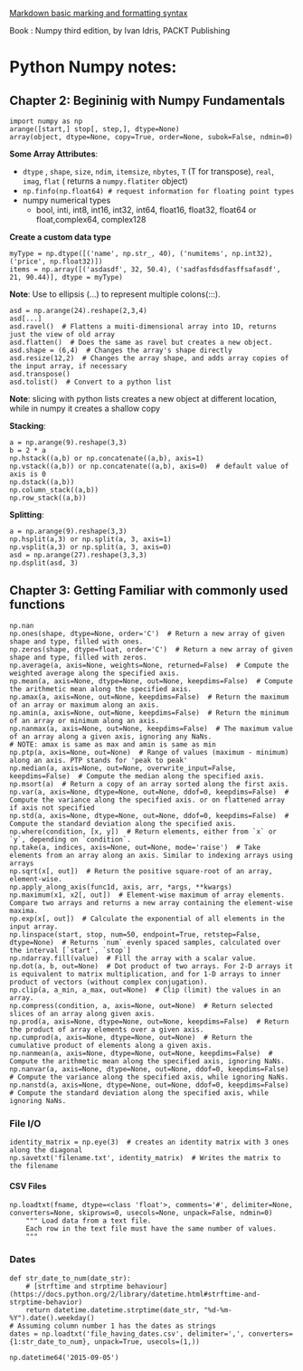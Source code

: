 [ Markdown basic marking and formatting syntax ]( https://help.github.com/articles/basic-writing-and-formatting-syntax/ ) 

Book : Numpy third edition, by Ivan Idris, PACKT Publishing

# Python Numpy notes: 

## Chapter 2: Begininig with Numpy Fundamentals

```
import numpy as np
arange([start,] stop[, step,], dtype=None)
array(object, dtype=None, copy=True, order=None, subok=False, ndmin=0)
```
**Some Array Attributes**: 
-   `dtype` , `shape`, `size`, `ndim`, `itemsize`, `nbytes`, `T` (T for transpose), `real`, `imag`, `flat` ( returns a `numpy.flatiter` object)
-   `np.finfo(np.float64) # request information for floating point types`
- numpy numerical types 
    -    bool, inti, int8, int16, int32, int64, float16, float32, float64 or float,complex64, complex128
    
**Create a custom data type**
```
myType = np.dtype([('name', np.str_, 40), ('numitems', np.int32), ('price', np.float32)])
items = np.array([('asdasdf', 32, 50.4), ('sadfasfdsdfasffsafasdf', 21, 90.44)], dtype = myType)
```
**Note**: Use to ellipsis (...) to represent multiple colons(:::). 
```
asd = np.arange(24).reshape(2,3,4)
asd[...] 
asd.ravel()  # Flattens a muiti-dimensional array into 1D, returns just the view of old array
asd.flatten()  # Does the same as ravel but creates a new object. 
asd.shape = (6,4)  # Changes the array's shape directly
asd.resize(12,2)  # Changes the array shape, and adds array copies of the input array, if necessary
asd.transpose()
asd.tolist()  # Convert to a python list
```
**Note**: slicing with python lists creates a new object at different location, while in numpy it creates a shallow copy

**Stacking**:
```
a = np.arange(9).reshape(3,3)
b = 2 * a
np.hstack((a,b) or np.concatenate((a,b), axis=1)
np.vstack((a,b)) or np.concatenate((a,b), axis=0)  # default value of axis is 0
np.dstack((a,b))
np.column_stack((a,b))
np.row_stack((a,b))
```
**Splitting**:
```
a = np.arange(9).reshape(3,3)
np.hsplit(a,3) or np.split(a, 3, axis=1)
np.vsplit(a,3) or np.split(a, 3, axis=0)
asd = np.arange(27).reshape(3,3,3)
np.dsplit(asd, 3)
```

## Chapter 3: Getting Familiar with commonly used functions
```
np.nan 
np.ones(shape, dtype=None, order='C')  # Return a new array of given shape and type, filled with ones.
np.zeros(shape, dtype=float, order='C')  # Return a new array of given shape and type, filled with zeros.
np.average(a, axis=None, weights=None, returned=False)  # Compute the weighted average along the specified axis.
np.mean(a, axis=None, dtype=None, out=None, keepdims=False)  # Compute the arithmetic mean along the specified axis.
np.amax(a, axis=None, out=None, keepdims=False)  # Return the maximum of an array or maximum along an axis.
np.amin(a, axis=None, out=None, keepdims=False)  # Return the minimum of an array or minimum along an axis.
np.nanmax(a, axis=None, out=None, keepdims=False)  # The maximum value of an array along a given axis, ignoring any NaNs.
# NOTE: amax is same as max and amin is same as min
np.ptp(a, axis=None, out=None)  # Range of values (maximum - minimum) along an axis. PTP stands for 'peak to peak'
np.median(a, axis=None, out=None, overwrite_input=False, keepdims=False)  # Compute the median along the specified axis.
np.msort(a)  # Return a copy of an array sorted along the first axis.
np.var(a, axis=None, dtype=None, out=None, ddof=0, keepdims=False)  # Compute the variance along the specified axis. or on flattened array if axis not specified
np.std(a, axis=None, dtype=None, out=None, ddof=0, keepdims=False)  # Compute the standard deviation along the specified axis.
np.where(condition, [x, y])  # Return elements, either from `x` or `y`, depending on `condition`.
np.take(a, indices, axis=None, out=None, mode='raise')  # Take elements from an array along an axis. Similar to indexing arrays using arrays
np.sqrt(x[, out])  # Return the positive square-root of an array, element-wise.
np.apply_along_axis(func1d, axis, arr, *args, **kwargs)
np.maximum(x1, x2[, out])  # Element-wise maximum of array elements. Compare two arrays and returns a new array containing the element-wise maxima.
np.exp(x[, out])  # Calculate the exponential of all elements in the input array.
np.linspace(start, stop, num=50, endpoint=True, retstep=False, dtype=None)  # Returns `num` evenly spaced samples, calculated over the interval [`start`, `stop`]
np.ndarray.fill(value)  # Fill the array with a scalar value.
np.dot(a, b, out=None)  # Dot product of two arrays. For 2-D arrays it is equivalent to matrix multiplication, and for 1-D arrays to inner product of vectors (without complex conjugation).
np.clip(a, a_min, a_max, out=None)  # Clip (limit) the values in an array.
np.compress(condition, a, axis=None, out=None)  # Return selected slices of an array along given axis.
np.prod(a, axis=None, dtype=None, out=None, keepdims=False)  # Return the product of array elements over a given axis.
np.cumprod(a, axis=None, dtype=None, out=None)  # Return the cumulative product of elements along a given axis.
np.nanmean(a, axis=None, dtype=None, out=None, keepdims=False)  # Compute the arithmetic mean along the specified axis, ignoring NaNs.
np.nanvar(a, axis=None, dtype=None, out=None, ddof=0, keepdims=False)  # Compute the variance along the specified axis, while ignoring NaNs.
np.nanstd(a, axis=None, dtype=None, out=None, ddof=0, keepdims=False)  # Compute the standard deviation along the specified axis, while ignoring NaNs.

```
### File I/O
```
identity_matrix = np.eye(3)  # creates an identity matrix with 3 ones along the diagonal
np.savetxt('filename.txt', identity_matrix)  # Writes the matrix to the filename
```
#### CSV Files
```
np.loadtxt(fname, dtype=<class 'float'>, comments='#', delimiter=None, converters=None, skiprows=0, usecols=None, unpack=False, ndmin=0)
    """ Load data from a text file.
    Each row in the text file must have the same number of values.
    """
```
### Dates
```
def str_date_to_num(date_str):
	# [strftime and strptime behaviour](https://docs.python.org/2/library/datetime.html#strftime-and-strptime-behavior)
	return datetime.datetime.strptime(date_str, "%d-%m-%Y").date().weekday() 
# Assuming column number 1 has the dates as strings
dates = np.loadtxt('file_having_dates.csv', delimiter=',', converters={1:str_date_to_num}, unpack=True, usecols=(1,))

np.datetime64('2015-09-05')
```